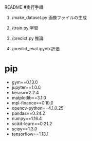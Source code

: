 README
#実行手順
1. /make_dataset.py 画像ファイルの生成


2. /train.py 学習

3. /predict.py 推論

4. /predict_eval.ipynb 評価

# pip
- gym==0.13.0
- jupyter==1.0.0
- keras==2.2.4
- matplotlib==3.1.0
- mpl-finance==0.10.0
- opencv-python==4.1.0.25
- pandas==0.24.2
- numpy==1.16.4
- scikit-learn==0.21.2
- scipy==1.3.0
- tensorflow==1.13.1
